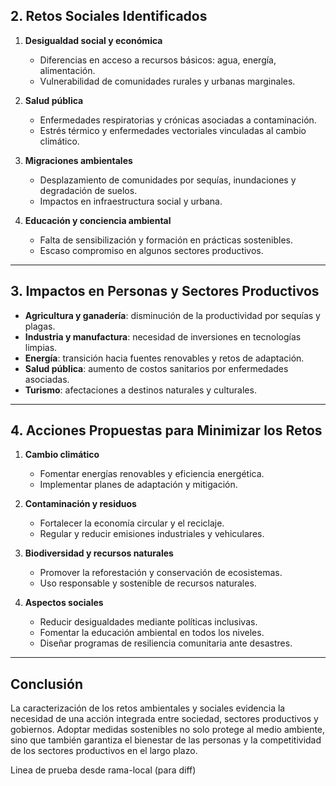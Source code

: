 ## 2. Retos Sociales Identificados
1. **Desigualdad social y económica**  
   - Diferencias en acceso a recursos básicos: agua, energía, alimentación.  
   - Vulnerabilidad de comunidades rurales y urbanas marginales.  

2. **Salud pública**  
   - Enfermedades respiratorias y crónicas asociadas a contaminación.  
   - Estrés térmico y enfermedades vectoriales vinculadas al cambio climático.  

3. **Migraciones ambientales**  
   - Desplazamiento de comunidades por sequías, inundaciones y degradación de suelos.  
   - Impactos en infraestructura social y urbana.  

4. **Educación y conciencia ambiental**  
   - Falta de sensibilización y formación en prácticas sostenibles.  
   - Escaso compromiso en algunos sectores productivos.  

---

## 3. Impactos en Personas y Sectores Productivos
- **Agricultura y ganadería**: disminución de la productividad por sequías y plagas.  
- **Industria y manufactura**: necesidad de inversiones en tecnologías limpias.  
- **Energía**: transición hacia fuentes renovables y retos de adaptación.  
- **Salud pública**: aumento de costos sanitarios por enfermedades asociadas.  
- **Turismo**: afectaciones a destinos naturales y culturales.  

---

## 4. Acciones Propuestas para Minimizar los Retos
1. **Cambio climático**  
   - Fomentar energías renovables y eficiencia energética.  
   - Implementar planes de adaptación y mitigación.  

2. **Contaminación y residuos**  
   - Fortalecer la economía circular y el reciclaje.  
   - Regular y reducir emisiones industriales y vehiculares.  

3. **Biodiversidad y recursos naturales**  
   - Promover la reforestación y conservación de ecosistemas.  
   - Uso responsable y sostenible de recursos naturales.  

4. **Aspectos sociales**  
   - Reducir desigualdades mediante políticas inclusivas.  
   - Fomentar la educación ambiental en todos los niveles.  
   - Diseñar programas de resiliencia comunitaria ante desastres.  

---

## Conclusión
La caracterización de los retos ambientales y sociales evidencia la necesidad de una acción integrada entre sociedad, sectores productivos y gobiernos. Adoptar medidas sostenibles no solo protege al medio ambiente, sino que también garantiza el bienestar de las personas y la competitividad de los sectores productivos en el largo plazo.

Linea de prueba desde rama-local (para diff)
